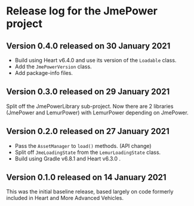 # Release log for the JmePower project

## Version 0.4.0 released on 30 January 2021

+ Build using Heart v6.4.0 and use its version of the `Loadable` class.
+ Add the `JmePowerVersion` class.
+ Add package-info files.

## Version 0.3.0 released on 29 January 2021

Split off the JmePowerLibrary sub-project.  Now there are 2 libraries
(JmePower and LemurPower) with LemurPower depending on JmePower.

## Version 0.2.0 released on 27 January 2021

+ Pass the `AssetManager` to `load()` methods. (API change)
+ Split off `JmeLoadingState` from the `LemurLoadingState` class.
+ Build using Gradle v6.8.1 and Heart v6.3.0 .

## Version 0.1.0 released on 14 January 2021

This was the initial baseline release, based largely on code formerly
included in Heart and More Advanced Vehicles.